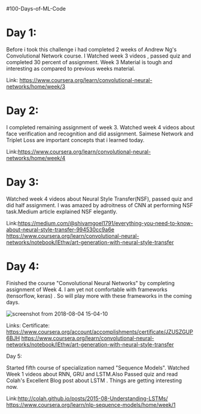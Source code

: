 #100-Days-of-ML-Code
# Day 1:

Before i took this challenge i had completed 2 weeks of Andrew Ng's Convolutional Network course. I Watched week 3 videos , passed quiz and completed 30 percent of assignment. Week 3 Material is tough and interesting as compared to previous weeks material.

Link: https://www.coursera.org/learn/convolutional-neural-networks/home/week/3

# Day 2:

I completed remaining assignment of week 3. Watched week 4 videos about face verification and recognition and did assignment.
Saimese Network and Triplet Loss are important concepts that i learned today.

Link:https://www.coursera.org/learn/convolutional-neural-networks/home/week/4

# Day 3:

Watched week 4 videos about Neural Style Transfer(NSF), passed quiz and did half assignment.
I was amazed by adroitness of CNN at performing NSF task.Medium article explained NSF elegantly.

Link:https://medium.com/@shivamgoel1791/everything-you-need-to-know-about-neural-style-transfer-994530cc9a6e
https://www.coursera.org/learn/convolutional-neural-networks/notebook/lEthw/art-generation-with-neural-style-transfer

# Day 4:

Finished the course "Convolutional Neural Networks" by completing assignment of Week 4. I am yet not comfortable with frameworks (tensorflow, keras) . So will play more with these frameworks in the coming days.

![screenshot from 2018-08-04 15-04-10](https://user-images.githubusercontent.com/42006275/43763357-1ac72992-9a1a-11e8-9889-5ae86f47dcbf.png)

Links: Certificate: https://www.coursera.org/account/accomplishments/certificate/JZUSZGUP6BJH
https://www.coursera.org/learn/convolutional-neural-networks/notebook/lEthw/art-generation-with-neural-style-transfer

Day 5:

Started fifth course of specialization named "Sequence Models". Watched Week 1 videos about RNN, GRU and LSTM.Also Passed quiz and read Colah's Excellent Blog post about LSTM . Things are getting interesting now.

Link:http://colah.github.io/posts/2015-08-Understanding-LSTMs/
https://www.coursera.org/learn/nlp-sequence-models/home/week/1
